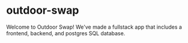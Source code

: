 # outdoor-swap
Welcome to Outdoor Swap!
We've made a fullstack app that includes a frontend, backend, and postgres SQL database.
